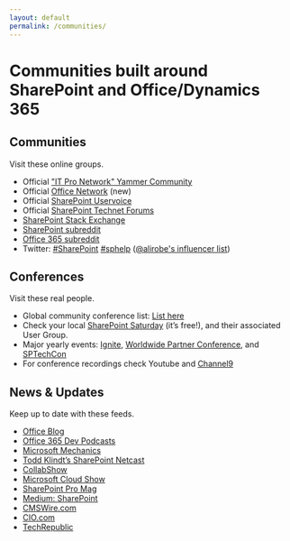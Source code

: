 ```yaml
---
layout: default
permalink: /communities/
---
```

# Communities built around SharePoint and Office/Dynamics 365
    
## Communities

Visit these online groups.

*   Official ["IT Pro Network" Yammer Community](http://aka.ms/OfficeDevPnPYammer)
*   Official [Office Network](https://network.office.com) (new)
*   Official [SharePoint Uservoice](https://sharepoint.uservoice.com/)
*   Official [SharePoint Technet Forums](http://social.technet.microsoft.com/Forums/en-US/category/sharepoint)
*   [SharePoint Stack Exchange](http://sharepoint.stackexchange.com/)
*   [SharePoint subreddit](https://sharepoint.reddit.com)
*   [Office 365 subreddit](https://office365.reddit.com)
*   Twitter: [#SharePoint](https://twitter.com/search?q=%23sharepoint) [#sphelp](https://twitter.com/search?q=%23sphelp) ([@alirobe's influencer list](https://twitter.com/alirobe/lists/sharepoint-influencers/members))

## Conferences

Visit these real people.

*   Global community conference list: [List here](http://icansharepoint.com/sharepoint-conferences-in-2016/)
*   Check your local [SharePoint Saturday](http://www.spsevents.org/) (it’s free!), and their associated User Group.
*   Major yearly events: [Ignite](https://ignite.microsoft.com/), [Worldwide Partner Conference](https://partner.microsoft.com/), and [SPTechCon](http://www.sptechcon.com/)
*   For conference recordings check Youtube and [Channel9](http://ch9.ms)

## News & Updates

Keep up to date with these feeds.

*   [Office Blog](https://blogs.office.com/)
*   [Office 365 Dev Podcasts](http://dev.office.com/podcasts)
*   [Microsoft Mechanics](https://channel9.msdn.com/Mechanics)
*   [Todd Klindt’s SharePoint Netcast](http://www.toddklindt.com/netcast/default.aspx)
*   [CollabShow](http://www.collabshow.com/)
*   [Microsoft Cloud Show](http://www.microsoftcloudshow.com/)
*   [SharePoint Pro Mag](http://sharepointpromag.com/)
*   [Medium: SharePoint](https://medium.com/tag/sharepoint)
*   [CMSWire.com](http://www.cmswire.com/)
*   [CIO.com](http://www.cio.com/)
*   [TechRepublic](http://www.techrepublic.com/)
